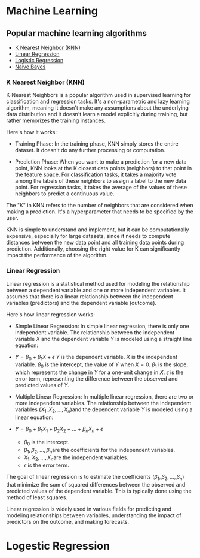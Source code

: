 # Machine Learning

## Popular machine learning algorithms

- [K Nearest Neighbor (KNN)](#k-nearest-neighbor-knn)
- [Linear Regression](#linear-regression)
- [Logistic Regression](#logistic-regression)
- [Naive Bayes](#naive-bayes)

### K Nearest Neighbor (KNN)

K-Nearest Neighbors is a popular algorithm used in supervised learning for classification and regression tasks. It's a non-parametric and lazy learning algorithm, meaning it doesn't make any assumptions about the underlying data distribution and it doesn't learn a model explicitly during training, but rather memorizes the training instances.

Here's how it works:

- Training Phase: In the training phase, KNN simply stores the entire dataset. It doesn't do any further processing or computation.

- Prediction Phase: When you want to make a prediction for a new data point, KNN looks at the K closest data points (neighbors) to that point in the feature space. For classification tasks, it takes a majority vote among the labels of these neighbors to assign a label to the new data point. For regression tasks, it takes the average of the values of these neighbors to predict a continuous value.

The "$K$" in KNN refers to the number of neighbors that are considered when making a prediction. It's a hyperparameter that needs to be specified by the user.

KNN is simple to understand and implement, but it can be computationally expensive, especially for large datasets, since it needs to compute distances between the new data point and all training data points during prediction. Additionally, choosing the right value for K can significantly impact the performance of the algorithm.

### Linear Regression

Linear regression is a statistical method used for modeling the relationship between a dependent variable and one or more independent variables. It assumes that there is a linear relationship between the independent variables (predictors) and the dependent variable (outcome).

Here's how linear regression works:

- Simple Linear Regression: In simple linear regression, there is only one independent variable. The relationship between the independent variable $X$ and the dependent variable $Y$ is modeled using a straight line equation:

- $Y=\beta_0+\beta_1X+\epsilon$
    $Y$ is the dependent variable.
    $X$ is the independent variable.
    $\beta_0$​ is the intercept, the value of $Y$ when $X=0$.
    $\beta_1$​ is the slope, which represents the change in $Y$ for a one-unit change in $X$.
    $\epsilon$ is the error term, representing the difference between the observed and predicted values of $Y$.

- Multiple Linear Regression: In multiple linear regression, there are two or more independent variables. The relationship between the independent variables $(X_1,X_2,…,X_n)$​ and the dependent variable $Y$ is modeled using a linear equation:

- $Y=\beta_0+\beta_1X_1+\beta_2X_2+…+\beta_nX_n+\epsilon$
  - $\beta_0$​ is the intercept.
  - $\beta_1,\beta_2,…,\beta_n$​ are the coefficients for the independent variables.
  - $X_1,X_2,…,X_n$​ are the independent variables.
  - $\epsilon$ is the error term.

The goal of linear regression is to estimate the coefficients $(\beta_1,\beta_2,…,\beta_n)$ that minimize the sum of squared differences between the observed and predicted values of the dependent variable. This is typically done using the method of least squares.

Linear regression is widely used in various fields for predicting and modeling relationships between variables, understanding the impact of predictors on the outcome, and making forecasts. 


# Logestic Regression